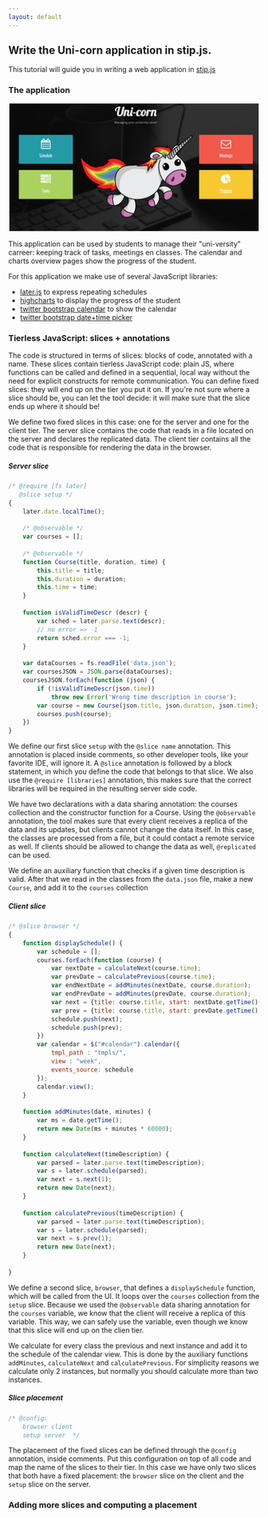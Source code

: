 ```yaml
---
layout: default
---
```


## [](#header-2)Write the Uni-corn application in stip.js.

This tutorial will guide you in writing a web application in [stip.js](https://bit.ly/stipjs)

### The application
<p align="center">
	<img src="/fig/uni-corn/home.png" width="500">
</p>
This application can be used by students to manage their "uni-versity" carreer: keeping track of tasks, meetings en classes.
The calendar and charts overview pages show the progress of the student.

For this application we make use of several JavaScript libraries:


* [later.js](https://bunkat.github.io/later/) to express repeating schedules
* [highcharts](https://highcharts.com) to display the progress of the student
* [twitter bootstrap calendar](https://github.com/Serhioromano/bootstrap-calendar) to show the calendar
* [twitter bootstrap date+time picker](https://eonasdan.github.io/bootstrap-datetimepicker/)

### Tierless JavaScript: slices + annotations
The code is structured in terms of slices: blocks of code, annotated with a name.
These slices contain tierless JavaScript code: plain JS, where functions can be called and defined in a sequential, local
way without the need for explicit constructs for remote communication.
You can define fixed slices: they will end up on the tier you put it on.
If you're not sure where a slice should be, you can let the tool decide: it will make sure that the slice ends up where it should be!

We define two fixed slices in this case: one for the server and one for the client tier.
The server slice contains the code that reads in a file located on the server and declares the replicated data.
The client tier contains all the code that is responsible for rendering the data in the browser.

##### Server slice
```javascript
/* @require [fs later]
   @slice setup */
{
	later.date.localTime();

	/* @observable */
	var courses = [];

	/* @observable */
	function Course(title, duration, time) {
		this.title = title;
		this.duration = duration;
		this.time = time;
	}

	function isValidTimeDescr (descr) {
		var sched = later.parse.text(descr);
		// no error => -1
		return sched.error === -1;
	}

	var dataCourses = fs.readFile('data.json');
	var coursesJSON = JSON.parse(dataCourses);
	coursesJSON.forEach(function (json) {
		if (!isValidTimeDescr(json.time))
			throw new Error('Wrong time description in course');
		var course = new Course(json.title, json.duration, json.time);
		courses.push(course);
	})
}
```

We define our first slice `setup` with the `@slice name` annotation.
This annotation is placed inside comments, so other developer tools, like your favorite IDE, will ignore it.
A `@slice` annotation is followed by a block statement, in which you define the code that belongs to that slice.
We also use the `@require [libraries]` annotation, this makes sure that the correct libraries will be required in the resulting server side code.

We have two declarations with a data sharing annotation: the courses collection and the constructor function for a Course.
Using the `@observable` annotation, the tool makes sure that every client receives a replica of the data and its updates, but clients cannot change the data itself.
In this case, the classes are processed from a file, but it could contact a remote service as well.
If clients should be allowed to change the data as well, `@replicated` can be used.

We define an auxiliary function that checks if a given time description is valid.
After that we read in the classes from the `data.json` file, make a new `Course`, and add it to the `courses` collection


##### Client slice

```javascript
/* @slice browser */
{
	function displaySchedule() {
		var schedule = [];
		courses.forEach(function (course) {
			var nextDate = calculateNext(course.time);
			var prevDate = calculatePrevious(course.time);
			var endNextDate = addMinutes(nextDate, course.duration);
			var endPrevDate = addMinutes(prevDate, course.duration);
			var next = {title: course.title, start: nextDate.getTime(), end: endNextDate.getTime(), class: "event-info"};
			var prev = {title: course.title, start: prevDate.getTime(), end: endPrevDate.getTime(), class: "event-info"};
			schedule.push(next);
			schedule.push(prev);
		})
		var calendar = $("#calendar").calendar({
			tmpl_path : "tmpls/",
			view : "week",
			events_source: schedule
		});
		calendar.view();
	}

	function addMinutes(date, minutes) {
		var ms = date.getTime();
		return new Date(ms + minutes * 60000);
	}

	function calculateNext(timeDescription) {
		var parsed = later.parse.text(timeDescription);
		var s = later.schedule(parsed);
		var next = s.next(1);
		return new Date(next);
	}

	function calculatePrevious(timeDescription) {
		var parsed = later.parse.text(timeDescription);
		var s = later.schedule(parsed);
		var next = s.prev(1);
		return new Date(next);
	}

}
```
We define a second slice, `browser`, that defines a `displaySchedule` function, which will be called from the UI.
It loops over the `courses` collection from the `setup` slice.
Because we used the `@observable` data sharing annotation for the `courses` variable, we know that the client will receive a replica of this variable.
This way, we can safely use the variable, even though we know that this slice will end up on the clien tier.

We calculate for every class the previous and next instance and add it to the schedule of the calendar view.
This is done by the auxiliary functions `addMinutes`, `calculateNext` and `calculatePrevious`.
For simplicity reasons we calculate only 2 instances, but normally you should calculate more than two instances.

##### Slice placement
```javascript
/* @config:
	browser client
	setup server  */
```
The placement of the fixed slices can be defined through the `@config` annotation, inside comments.
Put this configuration on top of all code and map the name of the slices to their tier.
In this case we have only two slices that both have a fixed placement: the `browser` slice on the client and the `setup` slice on the server.

### Adding more slices and computing a placement
